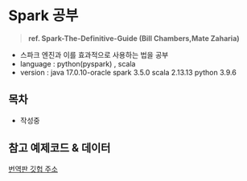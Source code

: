  # Spark 공부

> **ref. Spark-The-Definitive-Guide (Bill Chambers,Mate Zaharia)**

- 스파크 엔진과 이를 효과적으로 사용하는 법을 공부
- language : python(pyspark) , scala
- version : 
    java 17.0.10-oracle
    spark 3.5.0
    scala 2.13.13
    python 3.9.6

## 목차

- 작성중

## 참고 예제코드 & 데이터

[번역판 깃헙 주소](https://github.com/FVBros/Spark-The-Definitive-Guide)